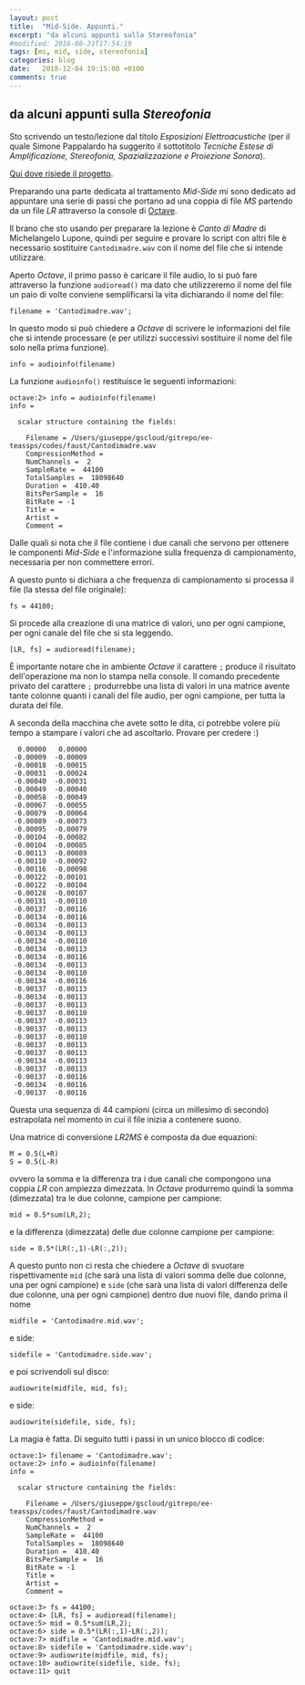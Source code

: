 ```yaml
---
layout: post
title:  "Mid-Side. Appunti."
excerpt: "da alcuni appunti sulla Stereofonia"
#modified: 2016-08-31T17:54:19
tags: [ms, mid, side, stereofonia]
categories: blog
date:   2018-12-04 19:15:00 +0100
comments: true
---
```


## da alcuni appunti sulla *Stereofonia*

Sto scrivendo un testo/lezione dal titolo *Esposizioni Elettroacustiche* (per il quale
Simone Pappalardo ha suggerito il sottotitolo *Tecniche Estese di Amplificazione, Stereofonia, Spazializzazione e Proiezione Sonora*).

[Qui dove risiede il progetto](https://github.com/grammaton/ee-teassps).

Preparando una parte dedicata al trattamento *Mid-Side* mi sono dedicato ad appuntare
una serie di passi che portano ad una coppia di file *MS* partendo da un file *LR*
attraverso la console di [Octave](http://www.octave.org).

Il brano che sto usando per preparare la lezione è *Canto di Madre* di Michelangelo Lupone,
quindi per seguire e provare lo script con altri file è necessario sostituire `Cantodimadre.wav`
con il nome del file che si intende utilizzare.

Aperto *Octave*, il primo passo è caricare il file audio, lo si può fare attraverso
la funzione `audioread()` ma dato che utilizzeremo il nome del file un paio di volte
conviene semplificarsi la vita dichiarando il nome del file:


```
filename = 'Cantodimadre.wav';
```

In questo modo si può chiedere a *Octave* di scrivere le informazioni del file
che si intende processare (e per utilizzi successivi sostituire il nome del file solo nella prima funzione).

```
info = audioinfo(filename)
```

La funzione `audioinfo()` restituisce le seguenti informazioni:

```
octave:2> info = audioinfo(filename)
info =

  scalar structure containing the fields:

    Filename = /Users/giuseppe/gscloud/gitrepo/ee-teassps/codes/faust/Cantodimadre.wav
    CompressionMethod =
    NumChannels =  2
    SampleRate =  44100
    TotalSamples =  18098640
    Duration =  410.40
    BitsPerSample =  16
    BitRate = -1
    Title =
    Artist =
    Comment =
```

Dalle quali si nota che il file contiene i due canali che servono
per ottenere le componenti *Mid-Side* e l'informazione sulla frequenza
di campionamento, necessaria per non commettere errori.

A questo punto si dichiara a che frequenza di campionamento si processa il
file (la stessa del file originale):

```
fs = 44100;
```

Si procede alla creazione di una matrice di valori, uno per ogni campione,
per ogni canale del file che si sta leggendo.

```
[LR, fs] = audioread(filename);
```

È importante notare che in ambiente *Octave* il carattere `;` produce il risultato
dell'operazione ma non lo stampa nella console. Il comando precedente privato del
carattere `;` produrrebbe una lista di valori in una matrice avente tante colonne
quanti i canali del file audio, per ogni campione, per tutta la durata del file.

A seconda della macchina che avete sotto le dita, ci potrebbe volere più tempo a
stampare i valori che ad ascoltarlo. Provare per credere :)

```
  0.00000   0.00000
 -0.00009  -0.00009
 -0.00018  -0.00015
 -0.00031  -0.00024
 -0.00040  -0.00031
 -0.00049  -0.00040
 -0.00058  -0.00049
 -0.00067  -0.00055
 -0.00079  -0.00064
 -0.00089  -0.00073
 -0.00095  -0.00079
 -0.00104  -0.00082
 -0.00104  -0.00085
 -0.00113  -0.00089
 -0.00110  -0.00092
 -0.00116  -0.00098
 -0.00122  -0.00101
 -0.00122  -0.00104
 -0.00128  -0.00107
 -0.00131  -0.00110
 -0.00137  -0.00116
 -0.00134  -0.00116
 -0.00134  -0.00113
 -0.00134  -0.00113
 -0.00134  -0.00110
 -0.00134  -0.00113
 -0.00134  -0.00116
 -0.00134  -0.00113
 -0.00134  -0.00110
 -0.00134  -0.00116
 -0.00137  -0.00113
 -0.00134  -0.00113
 -0.00137  -0.00113
 -0.00137  -0.00110
 -0.00137  -0.00113
 -0.00137  -0.00113
 -0.00137  -0.00110
 -0.00137  -0.00113
 -0.00137  -0.00113
 -0.00134  -0.00113
 -0.00137  -0.00113
 -0.00137  -0.00116
 -0.00134  -0.00116
 -0.00137  -0.00116
```

Questa una sequenza di 44 campioni (circa un millesimo di secondo) estrapolata
nel momento in cui il file inizia a contenere suono.

Una matrice di conversione *LR2MS* è composta da due equazioni:

```
M = 0.5(L+R)
S = 0.5(L-R)
```

ovvero la somma e la differenza tra i due canali che compongono una coppia *LR*
con ampiezza dimezzata. In *Octave* produrremo quindi la somma (dimezzata) tra le
due colonne, campione per campione:

```
mid = 0.5*sum(LR,2);
```

e la differenza (dimezzata) delle due colonne campione per campione:

```
side = 0.5*(LR(:,1)-LR(:,2));
```

A questo punto non ci resta che chiedere a *Octave* di svuotare rispettivamente
`mid` (che sarà una lista di valori somma delle due colonne, una per ogni campione) e
`side` (che sarà una lista di valori differenza delle due colonne, una per ogni campione)
dentro due nuovi file, dando prima il nome

```
midfile = 'Cantodimadre.mid.wav';
```

e side:

```
sidefile = 'Cantodimadre.side.wav';
```

e poi scrivendoli sul disco:

```
audiowrite(midfile, mid, fs);
```

e side:

```
audiowrite(sidefile, side, fs);
```

La magia è fatta. Di seguito tutti i passi in un unico blocco di codice:

```
octave:1> filename = 'Cantodimadre.wav';
octave:2> info = audioinfo(filename)
info =

  scalar structure containing the fields:

    Filename = /Users/giuseppe/gscloud/gitrepo/ee-teassps/codes/faust/Cantodimadre.wav
    CompressionMethod =
    NumChannels =  2
    SampleRate =  44100
    TotalSamples =  18098640
    Duration =  410.40
    BitsPerSample =  16
    BitRate = -1
    Title =
    Artist =
    Comment =

octave:3> fs = 44100;
octave:4> [LR, fs] = audioread(filename);
octave:5> mid = 0.5*sum(LR,2);
octave:6> side = 0.5*(LR(:,1)-LR(:,2));
octave:7> midfile = 'Cantodimadre.mid.wav';
octave:8> sidefile = 'Cantodimadre.side.wav';
octave:9> audiowrite(midfile, mid, fs);
octave:10> audiowrite(sidefile, side, fs);
octave:11> quit
```
